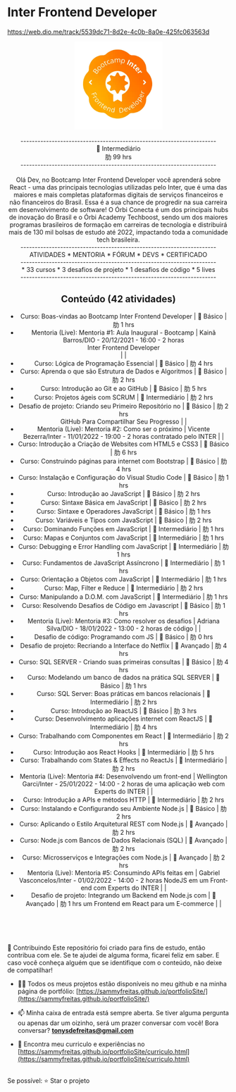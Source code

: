 # Inter Frontend Developer
https://web.dio.me/track/5539dc71-8d2e-4c0b-8a0e-425fc063563d
<div align="center">
	<img src="badge.webp" alt="Bootcamp Logo" style="width: 200px" /> 

---------------------------------------------------------------------<br>
 Intermediário<br>
肋 99 hrs<br>
---------------------------------------------------------------------<br>
<br>Olá Dev, no Bootcamp Inter Frontend Developer você aprenderá sobre React - uma das principais tecnologias utilizadas pelo Inter, que é uma das maiores e mais completas plataformas digitais de serviços financeiros e não financeiros do Brasil. Essa é a sua chance de progredir na sua carreira em desenvolvimento de software! O Órbi Conecta é um dos principais hubs de inovação do Brasil e o Órbi Academy Techboost, sendo um dos maiores programas brasileiros de formação em carreiras de tecnologia e distribuirá mais de 130 mil bolsas de estudo até 2022, impactando toda a comunidade tech brasileira.<br>
---------------------------------------------------------------------<br>
	ATIVIDADES * MENTORIA * FÓRUM * DEVS * CERTIFICADO<br>
---------------------------------------------------------------------<br>
	* 33 cursos * 3 desafios de projeto * 1 desafios de código * 5 lives<br>
---------------------------------------------------------------------<br>
## Conteúdo (42 atividades)
* Curso: Boas-vindas ao Bootcamp Inter Frontend Developer 	|  Básico 			| 肋 1 hrs<br>
* Mentoria (Live): Mentoria #1: Aula Inaugural - Bootcamp 	| Kainã Barros/DIO - 20/12/2021 - 16:00 - 2 horas<br>
  Inter Frontend Developer <br>									|					|
* Curso: Lógica de Programação Essencial 					|  Básico 			| 肋 4 hrs<br>
* Curso: Aprenda o que são Estrutura de Dados e Algoritmos 	|  Básico 			| 肋 2 hrs<br>
* Curso: Introdução ao Git e ao GitHub 						|  Básico 			| 肋 5 hrs<br>
* Curso: Projetos ágeis com SCRUM 							|  Intermediário 	| 肋 2 hrs<br>
* Desafio de projeto: Criando seu Primeiro Repositório no 	|  Básico 			| 肋 2 hrs<br>
  GitHub Para Compartilhar Seu Progresso 					|					|
* Mentoria (Live): Mentoria #2: Como ser o próximo 			| Vicente Bezerra/Inter - 11/01/2022 - 19:00 - 2 horas
  contratado pelo INTER 									|					|
* Curso: Introdução a Criação de Websites com HTML5 e CSS3	|  Básico 			| 肋 6 hrs
* Curso: Construindo páginas para internet com Bootstrap 	|  Básico 			| 肋 4 hrs
* Curso: Instalação e Configuração do Visual Studio Code 	|  Básico 			| 肋 1 hrs
* Curso: Introdução ao JavaScript 							|  Básico 			| 肋 2 hrs
* Curso: Sintaxe Básica em JavaScript 						|  Básico 			| 肋 2 hrs
* Curso: Sintaxe e Operadores JavaScript 					|  Básico 			| 肋 1 hrs
* Curso: Variáveis e Tipos com JavaScript 					|  Básico 			| 肋 2 hrs
* Curso: Dominando Funções em JavaScript 					|  Intermediário	| 肋 1 hrs
* Curso: Mapas e Conjuntos com JavaScript 					|  Intermediário 	| 肋 1 hrs
* Curso: Debugging e Error Handling com JavaScript 			|  Intermediário 	| 肋 1 hrs
* Curso: Fundamentos de JavaScript Assíncrono 				|  Intermediário	| 肋 1 hrs
* Curso: Orientação a Objetos com JavaScript				|  Intermediário	| 肋 1 hrs
* Curso: Map, Filter e Reduce								|  Intermediário	| 肋 2 hrs
* Curso: Manipulando a D.O.M. com JavaScript				|  Intermediário	| 肋 1 hrs
* Curso: Resolvendo Desafios de Código em Javascript		|  Básico			| 肋 1 hrs
* Mentoria (Live): Mentoria #3: Como resolver os desafios 	| Adriana Silva/DIO - 18/01/2022 - 13:00 - 2 horas
  de código													|					|
* Desafio de código: Programando com JS						|  Básico			| 肋 0 hrs
* Desafio de projeto: Recriando a Interface do Netflix		|  Avançado		| 肋 4 hrs
* Curso: SQL SERVER - Criando suas primeiras consultas		|  Básico			| 肋 4 hrs
* Curso: Modelando um banco de dados na prática SQL SERVER	|  Básico			| 肋 1 hrs
* Curso: SQL Server: Boas práticas em bancos relacionais	|  Intermediário	| 肋 2 hrs
* Curso: Introdução ao ReactJS								|  Básico			| 肋 3 hrs
* Curso: Desenvolvimento aplicações internet com ReactJS	|  Intermediário	| 肋 4 hrs
* Curso: Trabalhando com Componentes em React				|  Intermediário	| 肋 2 hrs
* Curso: Introdução aos React Hooks							|  Intermediário	| 肋 5 hrs
* Curso: Trabalhando com States & Effects no ReactJs		|  Intermediário	| 肋 2 hrs
* Mentoria (Live): Mentoria #4: Desenvolvendo um front-end 	| Wellington Garci/Inter - 25/01/2022 - 14:00 - 2 horas
  de uma aplicação web com Experts do INTER					|					|
* Curso: Introdução a APIs e métodos HTTP					|  Intermediário	| 肋 2 hrs
* Curso: Instalando e Configurando seu Ambiente Node.js		|  Básico			| 肋 2 hrs
* Curso: Aplicando o Estilo Arquitetural REST com Node.js	|  Avançado		| 肋 2 hrs
* Curso: Node.js com Bancos de Dados Relacionais (SQL)		|  Avançado		| 肋 2 hrs
* Curso: Microsserviços e Integrações com Node.js			|  Avançado		| 肋 2 hrs
* Mentoria (Live): Mentoria #5: Consumindo APIs feitas em 	| Gabriel Vasconcelos/Inter - 01/02/2022 - 14:00 - 2 horas
  NodeJS em um Front-end com Experts do INTER				|					|
* Desafio de projeto: Integrando um Backend em Node.js com 	|  Avançado		| 肋 1 hrs
  um Frontend em React para um E-commerce					|					|
</div>

<br><br><br><br>
🤝 Contribuindo Este repositório foi criado para fins de estudo, então contribua com ele. Se te ajudei de alguma forma, ficarei feliz em saber. E caso você conheça alguém que se identifique com o conteúdo, não deixe de compatilhar! 

- 👨‍💻 Todos os meus projetos estão disponíveis no meu github e na minha página de portfólio: [https://sammyfreitas.github.io/portfolioSite/](https://sammyfreitas.github.io/portfolioSite/) 

- 📫 Minha caixa de entrada está sempre aberta. Se tiver alguma pergunta ou apenas dar um oizinho, será um prazer conversar com você! Bora conversar? **tonysdefreitas@gmail.com**

- 📄 Encontra meu curriculo e experiências no [https://sammyfreitas.github.io/portfolioSite/curriculo.html](https://sammyfreitas.github.io/portfolioSite/curriculo.html)


<br>Se possível:  ⭐️ Star o projeto

<img src=" ">
